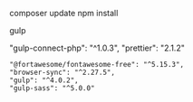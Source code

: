 composer update
npm install

<!-- to start dev server run command in prompt -->
gulp

 "gulp-connect-php": "^1.0.3",
    "prettier": "2.1.2"

    "@fortawesome/fontawesome-free": "^5.15.3",
    "browser-sync": "^2.27.5",
    "gulp": "^4.0.2",
    "gulp-sass": "^5.0.0"